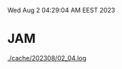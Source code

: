Wed Aug  2 04:29:04 AM EEST 2023
# JAM
<a href='./cache/202308/02_04.log'>./cache/202308/02_04.log</a>

